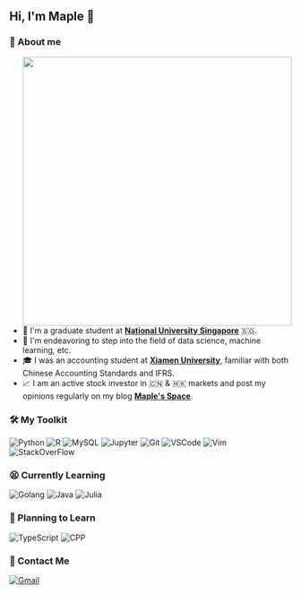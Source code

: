 ## Hi, I'm Maple 👋

<!--
**ForstMaple/ForstMaple** is a ✨ _special_ ✨ repository because its `README.md` (this file) appears on your GitHub profile.

Here are some ideas to get you started:

- 🔭 I’m currently working on ...
- 🌱 I’m currently learning ...
- 👯 I’m looking to collaborate on ...
- 🤔 I’m looking for help with ...
- 💬 Ask me about ...
- 📫 How to reach me: ...
- 😄 Pronouns: ...
- ⚡ Fun fact: ...
-->

### 🍁️ About me

<img align="right" src="https://github-readme-stats.vercel.app/api?username=ForstMaple&show_icons=true&icon_color=CE1D2D&text_color=718096&bg_color=ffffff&hide_border=true&count_private=true" width="480px">

- 🏫 I'm a graduate student at [**National University Singapore**](https://nus.edu.sg) 🇸🇬.
- 🤯 I'm endeavoring to step into the field of data science, machine learning, etc.
- 🎓 I was an accounting student at [**Xiamen University**](https://www.xmu.edu.cn), familiar with both Chinese Accounting Standards and IFRS.
- 📈 I am an active stock investor in 🇨🇳 & 🇭🇰 markets and post my opinions regularly on my blog [**Maple's Space**](https://maplefeng.space).

### 🛠️ My Toolkit
![Python][shield_Python] ![R][shield_R] ![MySQL][shield_MySQL] ![Jupyter][shield_Jupyter] ![Git][shield_git]
![VSCode][shield_vs-code] ![Vim][shield_vim] ![StackOverFlow][shield_StackOverFlow]

### 😫 Currently Learning
![Golang][shield_Golang] ![Java][shield_Java] ![Julia][shield_Julia]

### 📖 Planning to Learn
![TypeScript][shield_TypeScript] ![CPP][shield_Cpp]

### 📮️ Contact Me
[![Gmail][shield_Gmail]](mailto:ForstMaple@gmail.com)



<!-- Shield Links -->
[shield_git]: https://img.shields.io/badge/git-%23F05033.svg?style=for-the-badge&logo=git&logoColor=white
[shield_MySQL]: https://img.shields.io/badge/mysql-%2300f.svg?style=for-the-badge&logo=mysql&logoColor=white
[shield_Python]: https://img.shields.io/badge/python-%2314354C.svg?style=for-the-badge&logo=python&logoColor=white
[shield_vs-code]: https://img.shields.io/badge/VisualStudioCode-0078d7.svg?style=for-the-badge&logo=visual-studio-code&logoColor=white
[shield_R]: https://img.shields.io/badge/R-276DC3?style=for-the-badge&logo=r&logoColor=white
[shield_markdown]: https://img.shields.io/badge/Markdown-000000?style=for-the-badge&logo=markdown&logoColor=white
[shield_Gmail]: https://img.shields.io/badge/Gmail-D14836?style=for-the-badge&logo=gmail&logoColor=white
[shield_Xcode]: https://img.shields.io/badge/Xcode-007ACC?style=for-the-badge&logo=Xcode&logoColor=white
[shield_Vim]: https://img.shields.io/badge/VIM-%2311AB00.svg?style=for-the-badge&logo=vim&logoColor=white
[shield_StackOverFlow]: https://img.shields.io/badge/-Stackoverflow-FE7A16?style=for-the-badge&logo=stack-overflow&logoColor=white
[shield_pandas]: https://img.shields.io/badge/pandas-%23150458.svg?style=for-the-badge&logo=pandas&logoColor=white
[shield_numpy]: https://img.shields.io/badge/numpy-%23013243.svg?style=for-the-badge&logo=numpy&logoColor=white
[shield_Jupyter]: https://img.shields.io/badge/Jupyter-%23F37626.svg?style=for-the-badge&logo=Jupyter&logoColor=white
[shield_TypeScript]: https://img.shields.io/badge/typescript-%23007ACC.svg?style=for-the-badge&logo=typescript&logoColor=white
[shield_Golang]: https://img.shields.io/badge/go-%2300ADD8.svg?style=for-the-badge&logo=go&logoColor=white
[shield_Cpp]: https://img.shields.io/badge/c++-%2300599C.svg?style=for-the-badge&logo=c%2B%2B&logoColor=white
[shield_Java]: https://img.shields.io/badge/java-%23ED8B00.svg?style=for-the-badge&logo=java&logoColor=white
[shield_Julia]:https://img.shields.io/badge/-Julia-9558B2?style=for-the-badge&logo=julia&logoColor=white
